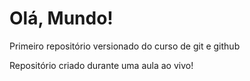 # Olá, Mundo!
 Primeiro repositório versionado do curso de git e github

 Repositório criado durante uma aula ao vivo!
